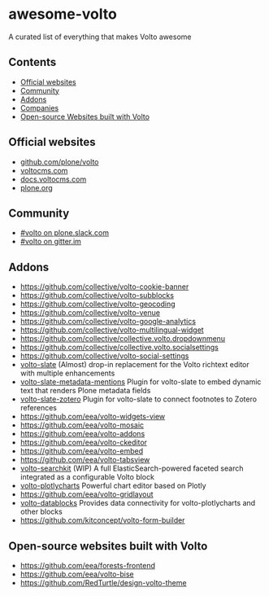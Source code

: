 # awesome-volto
A curated list of everything that makes Volto awesome

## Contents

- [Official websites](#official-websites)
- [Community](#community)
- [Addons](#addons)
- [Companies](#companies)
- [Open-source Websites built with Volto](#open-source-websites-built-with-volto)

## Official websites

- [github.com/plone/volto](https://github.com/plone/volto)
- [voltocms.com](https://voltocms.com)
- [docs.voltocms.com](https://docs.voltocms.com)
- [plone.org](https://plone.org)

## Community

- [#volto on plone.slack.com](https://plone.slack.com/)
- [#volto on gitter.im](https://gitter.im/plone/volto)

## Addons

- https://github.com/collective/volto-cookie-banner
- https://github.com/collective/volto-subblocks
- https://github.com/collective/volto-geocoding
- https://github.com/collective/volto-venue
- https://github.com/collective/volto-google-analytics
- https://github.com/collective/volto-multilingual-widget
- https://github.com/collective/collective.volto.dropdownmenu
- https://github.com/collective/collective.volto.socialsettings
- https://github.com/collective/volto-social-settings
- [volto-slate](https://github.com/eea/volto-slate) (Almost) drop-in replacement for the Volto richtext editor with multiple enhancements
- [volto-slate-metadata-mentions](https://github.com/eea/volto-slate-metadata-mentions) Plugin for volto-slate to embed dynamic text that renders Plone metadata fields
- [volto-slate-zotero](https://github.com/eea/volto-slate-zotero) Plugin for volto-slate to connect footnotes to Zotero references
- https://github.com/eea/volto-widgets-view
- https://github.com/eea/volto-mosaic
- https://github.com/eea/volto-addons
- https://github.com/eea/volto-ckeditor
- https://github.com/eea/volto-embed
- https://github.com/eea/volto-tabsview
- [volto-searchkit](https://github.com/eea/volto-searchkit) (WIP) A full ElasticSearch-powered faceted search integrated as a configurable Volto block
- [volto-plotlycharts](https://github.com/eea/volto-plotlycharts) Powerful chart editor based on Plotly
- https://github.com/eea/volto-gridlayout
- [volto-datablocks](https://github.com/eea/volto-datablocks) Provides data connectivity for volto-plotlycharts and other blocks
- https://github.com/kitconcept/volto-form-builder

## Open-source websites built with Volto

- https://github.com/eea/forests-frontend
- https://github.com/eea/volto-bise
- https://github.com/RedTurtle/design-volto-theme
